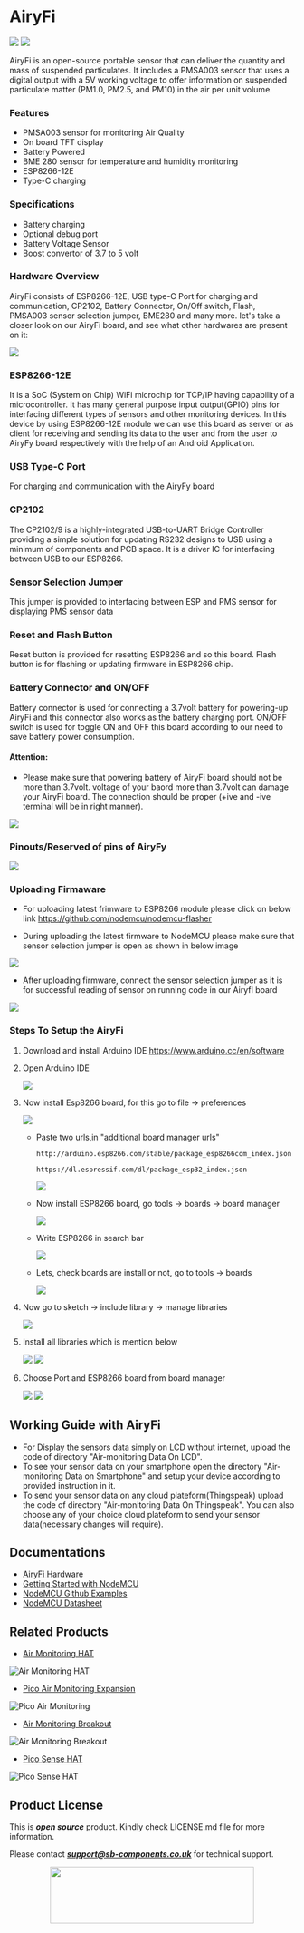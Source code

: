 # AiryFi

<img src ="https://cdn.shopify.com/s/files/1/1217/2104/products/03_3ec113af-3d61-4b44-b423-2ec275826699.png?v=1669110536&width=400" /> <img src = "https://cdn.shopify.com/s/files/1/1217/2104/products/Enclosure02.png?v=1669111302&width=400" />

AiryFi is an open-source portable sensor that can deliver the quantity and mass of suspended particulates. It includes a PMSA003 sensor that uses a digital output with a 5V working voltage to offer information on suspended particulate matter (PM1.0, PM2.5, and PM10) in the air per unit volume. 

### Features
* PMSA003 sensor for monitoring Air Quality
* On board TFT display 
* Battery Powered
* BME 280 sensor for temperature and humidity monitoring
* ESP8266-12E
* Type-C charging 

### Specifications

* Battery charging 
* Optional debug port
* Battery Voltage Sensor
* Boost convertor of 3.7 to 5 volt

### Hardware Overview
AiryFi consists of ESP8266-12E, USB type-C Port for charging and communication, CP2102, Battery Connector, On/Off switch, Flash, PMSA003 sensor selection jumper, BME280 and many more. let's take a closer look on our AiryFi board, and see what other hardwares are present on it:

<img src ="https://github.com/sbcshop/AiryFi/blob/main/images/AiryFI.png" />

### ESP8266-12E
It is a SoC (System on Chip) WiFi microchip for TCP/IP having capability of a microcontroller. It has many general purpose input output(GPIO) pins for interfacing different types of sensors and other monitoring devices. 
In this device by using ESP8266-12E module we can use this board as server or as client for receiving and sending its data to the user and from the user to AiryFy board respectively with the help of an Android Application.

### USB Type-C Port
For charging and communication with the AiryFy board
### CP2102
The CP2102/9 is a highly-integrated USB-to-UART Bridge Controller providing a simple solution for updating RS232 designs to USB using a minimum of components and PCB space. It is a driver IC for interfacing between USB to our ESP8266.
### Sensor Selection Jumper
This jumper is provided to interfacing  between ESP and PMS sensor for displaying PMS sensor data
### Reset and Flash Button
Reset button is provided for resetting ESP8266 and so this board. Flash button is for flashing or updating firmware in ESP8266 chip.
### Battery Connector and ON/OFF
Battery connector is used for connecting a 3.7volt battery for powering-up AiryFi and this connector also works as the battery charging port.
ON/OFF switch is used for toggle ON and OFF this board according to our need to save battery power consumption.

#### Attention:
* Please make sure that powering battery of AiryFi board should not be more than 3.7volt. voltage of your baord more than 3.7volt can damage your AiryFi board. The connection should be proper (+ive and -ive terminal will be in right manner).

<img src ="https://github.com/sbcshop/AiryFi/blob/main/images/IMG20221121122934.jpg" />
 
### Pinouts/Reserved of pins of AiryFy

<img src ="https://github.com/sbcshop/AiryFi/blob/main/images/AiryFi_pinouts.png" />

### Uploading Firmaware

* For uploading latest frimware to ESP8266 module please click on below link
 https://github.com/nodemcu/nodemcu-flasher

* During uploading the latest firmware to NodeMCU please make sure that sensor selection jumper is open as shown in below image

<img src ="https://github.com/sbcshop/AiryFi/blob/main/images/IMG20221121130128.jpg" /> 

* After uploading firmware, connect the sensor selection jumper as it is for successful reading of sensor on running code in our AiryfI board

<img src ="https://github.com/sbcshop/AiryFi/blob/main/images/IMG20221121142725.jpg" />

### Steps To Setup the AiryFi
1. Download and install Arduino IDE 
   https://www.arduino.cc/en/software

2. Open Arduino IDE

   <img src= "https://github.com/sbcshop/RoundyFi/blob/main/images/img6.JPG" />

3. Now install Esp8266 board, for this go to file -> preferences

   <img src= "https://github.com/sbcshop/RoundyFi/blob/main/images/img7.png" />
  
   * Paste two urls,in "additional board manager urls"
   
     ```http://arduino.esp8266.com/stable/package_esp8266com_index.json```
     
     ```https://dl.espressif.com/dl/package_esp32_index.json```
     
     <img src= "https://github.com/sbcshop/RoundyFi/blob/main/images/img8.png" />
   
   * Now install ESP8266 board, go tools -> boards -> board manager
   
     <img src= "https://github.com/sbcshop/RoundyFi/blob/main/images/img9.png" />
     
   * Write ESP8266 in search bar
   
     <img src= "https://github.com/sbcshop/RoundyFi/blob/main/images/img10.png" />
    
   * Lets, check boards are install or not, go to tools -> boards
   
     <img src= "https://github.com/sbcshop/RoundyFi/blob/main/images/img11.png" />
  
 4. Now go to sketch -> include library -> manage libraries
 
     <img src= "https://github.com/sbcshop/RoundyFi/blob/main/images/img12.png" />
     
 5. Install all libraries which is mention below
 
    <img src= "https://github.com/sbcshop/RoundyFi/blob/main/images/img13.JPG" />
    
    <img src= "https://github.com/sbcshop/RoundyFi/blob/main/images/img14.JPG" />
    
 6. Choose Port and ESP8266 board from board manager
 
    <img src= "https://github.com/sbcshop/RoundyFi/blob/main/images/img16.png" />
    
    <img src= "https://github.com/sbcshop/RoundyFi/blob/main/images/img17.png" />

## Working Guide with AiryFi

* For Display the sensors data simply on LCD without internet, upload the code of directory "Air-monitoring Data On LCD".
* To see your sensor data on your smartphone open the directory "Air-monitoring Data on Smartphone" and setup your device according to provided instruction in it.
* To send your sensor data on any cloud plateform(Thingspeak) upload the code of directory "Air-monitoring Data On Thingspeak". You can also choose any of your choice cloud plateform to send your sensor data(necessary changes will require).  


## Documentations

* [AiryFi Hardware](https://github.com/sbcshop/AiryFi_Hardware)
* [Getting Started with NodeMCU](http://www.nodemcu.com/index_en.html)
* [NodeMCU Github Examples](https://github.com/orgs/nodemcu/repositories)
* [NodeMCU Datasheet](https://www.espressif.com/sites/default/files/documentation/0a-esp8266ex_datasheet_en.pdf)

## Related Products

* [Air Monitoring HAT](https://shop.sb-components.co.uk/products/air-monitoring-hat-for-raspberry-pi?_pos=1&_sid=c88f54328&_ss=r)

 ![Air Monitoring HAT](https://cdn.shopify.com/s/files/1/1217/2104/products/4_790d764a-9c5f-47e3-96b4-34035fed05b6.png?v=1612519683&width=400)
 
 * [Pico Air Monitoring Expansion](https://shop.sb-components.co.uk/products/pico-air-wifi-monitoring-expansion?_pos=4&_sid=777d5c359&_ss=r)
 
 ![Pico Air Monitoring](https://cdn.shopify.com/s/files/1/1217/2104/products/PicAirQualityMonitor.png?v=1637644693&width=400)

 * [Air Monitoring Breakout](https://shop.sb-components.co.uk/products/air-monitoring-breakout?_pos=1&_sid=8dbc50256&_ss=r)
 
 ![Air Monitoring Breakout](https://cdn.shopify.com/s/files/1/1217/2104/products/PicAirQualityMonitor.png?v=1637644693&width=400)
 
 * [Pico Sense HAT](https://shop.sb-components.co.uk/products/pico-sense-hat?_pos=1&_sid=893176ed1&_ss=r)
 
 ![Pico Sense HAT](https://cdn.shopify.com/s/files/1/1217/2104/products/PicoSenseHAT.png?v=1639375750&width=400)


## Product License

This is ***open source*** product. Kindly check LICENSE.md file for more information.

Please contact ***support@sb-components.co.uk*** for technical support.
<p align="center">
  <img width="360" height="100" src="https://cdn.shopify.com/s/files/1/1217/2104/files/Logo_sb_component_3.png?v=1666086771&width=300">
</p>
